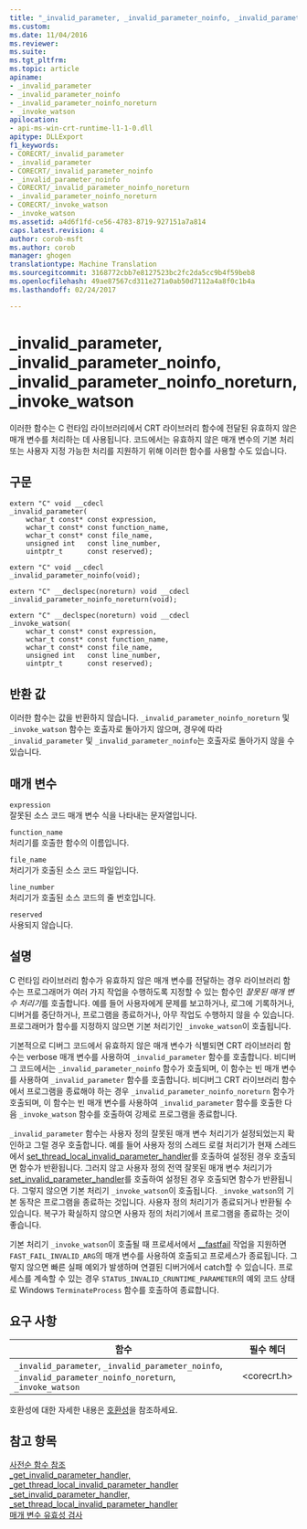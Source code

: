 ```yaml
---
title: "_invalid_parameter, _invalid_parameter_noinfo, _invalid_parameter_noinfo_noreturn, _invoke_watson | Microsoft 문서"
ms.custom: 
ms.date: 11/04/2016
ms.reviewer: 
ms.suite: 
ms.tgt_pltfrm: 
ms.topic: article
apiname:
- _invalid_parameter
- _invalid_parameter_noinfo
- _invalid_parameter_noinfo_noreturn
- _invoke_watson
apilocation:
- api-ms-win-crt-runtime-l1-1-0.dll
apitype: DLLExport
f1_keywords:
- CORECRT/_invalid_parameter
- _invalid_parameter
- CORECRT/_invalid_parameter_noinfo
- _invalid_parameter_noinfo
- CORECRT/_invalid_parameter_noinfo_noreturn
- _invalid_parameter_noinfo_noreturn
- CORECRT/_invoke_watson
- _invoke_watson
ms.assetid: a4d6f1fd-ce56-4783-8719-927151a7a814
caps.latest.revision: 4
author: corob-msft
ms.author: corob
manager: ghogen
translationtype: Machine Translation
ms.sourcegitcommit: 3168772cbb7e8127523bc2fc2da5cc9b4f59beb8
ms.openlocfilehash: 49ae87567cd311e271a0ab50d7112a4a8f0c1b4a
ms.lasthandoff: 02/24/2017

---
```

# <a name="invalidparameter-invalidparameternoinfo-invalidparameternoinfonoreturn-invokewatson"></a>_invalid_parameter, _invalid_parameter_noinfo, _invalid_parameter_noinfo_noreturn, _invoke_watson
이러한 함수는 C 런타임 라이브러리에서 CRT 라이브러리 함수에 전달된 유효하지 않은 매개 변수를 처리하는 데 사용됩니다. 코드에서는 유효하지 않은 매개 변수의 기본 처리 또는 사용자 지정 가능한 처리를 지원하기 위해 이러한 함수를 사용할 수도 있습니다.

## <a name="syntax"></a>구문
```
extern "C" void __cdecl 
_invalid_parameter(
    wchar_t const* const expression,
    wchar_t const* const function_name,
    wchar_t const* const file_name,
    unsigned int   const line_number,
    uintptr_t      const reserved);  

extern "C" void __cdecl 
_invalid_parameter_noinfo(void);  

extern "C" __declspec(noreturn) void __cdecl 
_invalid_parameter_noinfo_noreturn(void);  

extern "C" __declspec(noreturn) void __cdecl 
_invoke_watson(  
    wchar_t const* const expression,
    wchar_t const* const function_name,
    wchar_t const* const file_name,
    unsigned int   const line_number,
    uintptr_t      const reserved);
```

## <a name="return-value"></a>반환 값
이러한 함수는 값을 반환하지 않습니다. `_invalid_parameter_noinfo_noreturn` 및 `_invoke_watson` 함수는 호출자로 돌아가지 않으며, 경우에 따라 `_invalid_parameter` 및 `_invalid_parameter_noinfo`는 호출자로 돌아가지 않을 수 있습니다.

## <a name="parameters"></a>매개 변수
`expression`  
잘못된 소스 코드 매개 변수 식을 나타내는 문자열입니다.

`function_name`  
처리기를 호출한 함수의 이름입니다.

`file_name`  
처리기가 호출된 소스 코드 파일입니다.

`line_number`  
처리기가 호출된 소스 코드의 줄 번호입니다.

`reserved`  
사용되지 않습니다.

## <a name="remarks"></a>설명
C 런타임 라이브러리 함수가 유효하지 않은 매개 변수를 전달하는 경우 라이브러리 함수는 프로그래머가 여러 가지 작업을 수행하도록 지정할 수 있는 함수인 *잘못된 매개 변수 처리기*를 호출합니다. 예를 들어 사용자에게 문제를 보고하거나, 로그에 기록하거나, 디버거를 중단하거나, 프로그램을 종료하거나, 아무 작업도 수행하지 않을 수 있습니다. 프로그래머가 함수를 지정하지 않으면 기본 처리기인 `_invoke_watson`이 호출됩니다.

기본적으로 디버그 코드에서 유효하지 않은 매개 변수가 식별되면 CRT 라이브러리 함수는 verbose 매개 변수를 사용하여 `_invalid_parameter` 함수를 호출합니다. 비디버그 코드에서는 `_invalid_parameter_noinfo` 함수가 호출되며, 이 함수는 빈 매개 변수를 사용하여 `_invalid_parameter` 함수를 호출합니다. 비디버그 CRT 라이브러리 함수에서 프로그램을 종료해야 하는 경우 `_invalid_parameter_noinfo_noreturn` 함수가 호출되며, 이 함수는 빈 매개 변수를 사용하여 `_invalid_parameter` 함수를 호출한 다음 `_invoke_watson` 함수를 호출하여 강제로 프로그램을 종료합니다.

`_invalid_parameter` 함수는 사용자 정의 잘못된 매개 변수 처리기가 설정되었는지 확인하고 그럴 경우 호출합니다. 예를 들어 사용자 정의 스레드 로컬 처리기가 현재 스레드에서 [set_thread_local_invalid_parameter_handler](../../c-runtime-library/reference/set-invalid-parameter-handler-set-thread-local-invalid-parameter-handler.md)를 호출하여 설정된 경우 호출되면 함수가 반환됩니다. 그러지 않고 사용자 정의 전역 잘못된 매개 변수 처리기가 [set_invalid_parameter_handler](../../c-runtime-library/reference/set-invalid-parameter-handler-set-thread-local-invalid-parameter-handler.md)를 호출하여 설정된 경우 호출되면 함수가 반환됩니다. 그렇지 않으면 기본 처리기 `_invoke_watson`이 호출됩니다. `_invoke_watson`의 기본 동작은 프로그램을 종료하는 것입니다. 사용자 정의 처리기가 종료되거나 반환될 수 있습니다. 복구가 확실하지 않으면 사용자 정의 처리기에서 프로그램을 종료하는 것이 좋습니다. 

기본 처리기 `_invoke_watson`이 호출될 때 프로세서에서 [__fastfail](../../intrinsics/fastfail.md) 작업을 지원하면 `FAST_FAIL_INVALID_ARG`의 매개 변수를 사용하여 호출되고 프로세스가 종료됩니다. 그렇지 않으면 빠른 실패 예외가 발생하며 연결된 디버거에서 catch할 수 있습니다. 프로세스를 계속할 수 있는 경우 `STATUS_INVALID_CRUNTIME_PARAMETER`의 예외 코드 상태로 Windows `TerminateProcess` 함수를 호출하여 종료합니다. 

## <a name="requirements"></a>요구 사항  
|함수|필수 헤더|  
|--------------|------------------|  
|`_invalid_parameter`, `_invalid_parameter_noinfo`, `_invalid_parameter_noinfo_noreturn`, `_invoke_watson`|\<corecrt.h>|  
  
 호환성에 대한 자세한 내용은 [호환성](../../c-runtime-library/compatibility.md)을 참조하세요.  
  
## <a name="see-also"></a>참고 항목  
 [사전순 함수 참조](../../c-runtime-library/reference/crt-alphabetical-function-reference.md)   
 [_get_invalid_parameter_handler, _get_thread_local_invalid_parameter_handler](../../c-runtime-library/reference/get-invalid-parameter-handler-get-thread-local-invalid-parameter-handler.md)  
 [_set_invalid_parameter_handler, _set_thread_local_invalid_parameter_handler](../../c-runtime-library/reference/set-invalid-parameter-handler-set-thread-local-invalid-parameter-handler.md)  
 [매개 변수 유효성 검사](../../c-runtime-library/parameter-validation.md)

